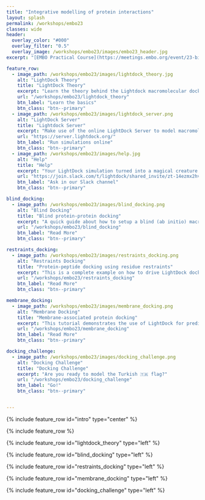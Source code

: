 ```yaml
---
title: "Integrative modelling of protein interactions"
layout: splash
permalink: /workshops/embo23
classes: wide
header:
  overlay_color: "#000"
  overlay_filter: "0.5"
  overlay_image: /workshops/embo23/images/embo23_header.jpg
excerpt: "[EMBO Practical Course](https://meetings.embo.org/event/23-biomolecular-interactions)"

feature_row:
  - image_path: /workshops/embo23/images/lightdock_theory.jpg
    alt: "LightDock Theory"
    title: "LightDock Theory"
    excerpt: "Learn the theory behind the Lightdock macromolecular docking framework."
    url: "/workshops/embo23/lightdock_theory"
    btn_label: "Learn the basics"
    btn_class: "btn--primary"
  - image_path: /workshops/embo23/images/lightdock_server.png 
    alt: "LightDock Server"
    title: "Lightdock Server"
    excerpt: "Make use of the online LightDock Server to model macromolecular interactions."
    url: "https://server.lightdock.org/"
    btn_label: "Run simulations online"
    btn_class: "btn--primary"
  - image_path: /workshops/embo23/images/help.jpg 
    alt: "Help"
    title: "Help"
    excerpt: "Your LightDock simulation turned into a magical creature instead of a macromolecular complex? 🤖 Do not panic!"
    url: "https://join.slack.com/t/lightdock/shared_invite/zt-14ezmx2hv-Opr3OgN99~5OfSWeNmUl2A"
    btn_label: "Ask in our Slack channel"
    btn_class: "btn--primary"

blind_docking:
  - image_path: /workshops/embo23/images/blind_docking.png
    alt: "Blind Docking"
    title: "Blind protein-protein docking"
    excerpt: "A quick guide about how to setup a blind (ab initio) macromolecular docking simulation with LightDock."
    url: "/workshops/embo23/blind_docking"
    btn_label: "Read More"
    btn_class: "btn--primary"

restraints_docking:
  - image_path: /workshops/embo23/images/restraints_docking.png
    alt: "Restraints Docking"
    title: "Protein-peptide docking using residue restraints"
    excerpt: "This is a complete example on how to drive LightDock docking simulations using residue restraints."
    url: "/workshops/embo23/restraints_docking"
    btn_label: "Read More"
    btn_class: "btn--primary"

membrane_docking:
  - image_path: /workshops/embo23/images/membrane_docking.png
    alt: "Membrane Docking"
    title: "Membrane-associated protein docking"
    excerpt: "This tutorial demonstrates the use of LightDock for predicting the structure of a membrane receptor–soluble protein complex."
    url: "/workshops/embo23/membrane_docking"
    btn_label: "Read More"
    btn_class: "btn--primary"

docking_challenge:
  - image_path: /workshops/embo23/images/docking_challenge.png
    alt: "Docking Challenge"
    title: "Docking Challenge"
    excerpt: "Are you ready to model the Turkish 🇹🇷 flag?"
    url: "/workshops/embo23/docking_challenge"
    btn_label: "Go!"
    btn_class: "btn--primary"


---
```


{% include feature_row id="intro" type="center" %}

{% include feature_row %}

{% include feature_row id="lightdock_theory" type="left" %}

{% include feature_row id="blind_docking" type="left" %}

{% include feature_row id="restraints_docking" type="left" %}

{% include feature_row id="membrane_docking" type="left" %}

{% include feature_row id="docking_challenge" type="left" %}
